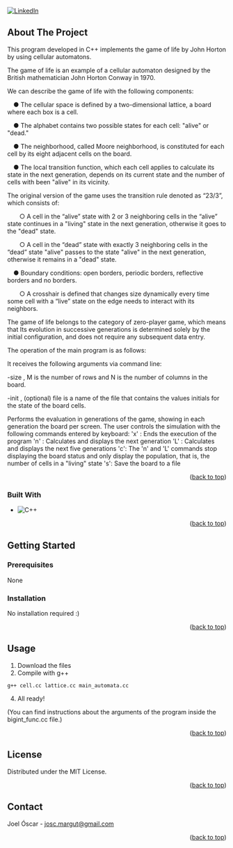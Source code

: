 [![LinkedIn][linkedin-shield]][linkedin-url]



<!-- ABOUT THE PROJECT -->
## About The Project

This program developed in C++ implements the game of life by John Horton by using cellular automatons.

The game of life is an example of a cellular automaton designed by the British mathematician
John Horton Conway in 1970. 

We can describe the game of life with the following components:

&emsp;● The cellular space is defined by a two-dimensional lattice, a board where each box is a cell.

&emsp;● The alphabet contains two possible states for each cell: "alive" or "dead."

&emsp;● The neighborhood, called Moore neighborhood, is constituted for each cell by its eight adjacent cells on the board.

&emsp;● The local transition function, which each cell applies to calculate its state in the next generation, depends on its current state and the number of cells with been "alive" in its vicinity. 

The original version of the game uses the transition rule denoted as “23/3”, which consists of:

&emsp;&emsp;○ A cell in the “alive” state with 2 or 3 neighboring cells in the “alive” state continues in a "living" state in the next generation, otherwise it goes to the "dead" state.

&emsp;&emsp;○ A cell in the “dead” state with exactly 3 neighboring cells in the “dead” state "alive" passes to the state "alive" in the next generation, otherwise it remains in a "dead" state.

&emsp;● Boundary conditions: ​​open borders, periodic borders, reflective borders and no borders.

&emsp;&emsp;○ A crosshair is defined that changes size dynamically every time some cell with a “live” state on the edge needs to interact with its neighbors.

The game of life belongs to the category of zero-player game, which means that
Its evolution in successive generations is determined solely by the initial configuration,
and does not require any subsequent data entry.


The operation of the main program is as follows:

It receives the following arguments via command line:

-size <M> <N>, M is the number of rows and N is the number of columns in the
board.

-init <file>, (optional) file is a name of the file that contains the values
initials for the state of the board cells.

Performs the evaluation in generations of the game, showing in each generation the
board per screen. The user controls the simulation with the following commands
entered by keyboard:
'x' : Ends the execution of the program
'n' : Calculates and displays the next generation
'L' : Calculates and displays the next five generations
'c': The 'n' and 'L' commands stop displaying the board status and only display
the population, that is, the number of cells in a "living" state
's': Save the board to a file

<p align="right">(<a href="#readme-top">back to top</a>)</p>



### Built With


* ![C++][C++.js]

<p align="right">(<a href="#readme-top">back to top</a>)</p>



<!-- GETTING STARTED -->
## Getting Started

### Prerequisites

None

### Installation

No installation required :)

<p align="right">(<a href="#readme-top">back to top</a>)</p>


<!-- USAGE EXAMPLES -->
## Usage

1. Download the files
2. Compile with g++
```
g++ cell.cc lattice.cc main_automata.cc
```
4. All ready!

(You can find instructions about the arguments of the program inside the bigint_func.cc file.)

<p align="right">(<a href="#readme-top">back to top</a>)</p>




<!-- LICENSE -->
## License

Distributed under the MIT License.

<p align="right">(<a href="#readme-top">back to top</a>)</p>



<!-- CONTACT -->
## Contact

Joel Óscar - josc.margut@gmail.com

<p align="right">(<a href="#readme-top">back to top</a>)</p>



<!-- MARKDOWN LINKS & IMAGES -->
<!-- https://www.markdownguide.org/basic-syntax/#reference-style-links -->
[contributors-shield]: https://img.shields.io/github/contributors/github_username/repo_name.svg?style=for-the-badge
[contributors-url]: https://github.com/github_username/repo_name/graphs/contributors
[forks-shield]: https://img.shields.io/github/forks/github_username/repo_name.svg?style=for-the-badge
[forks-url]: https://github.com/github_username/repo_name/network/members
[stars-shield]: https://img.shields.io/github/stars/github_username/repo_name.svg?style=for-the-badge
[stars-url]: https://github.com/github_username/repo_name/stargazers
[issues-shield]: https://img.shields.io/github/issues/github_username/repo_name.svg?style=for-the-badge
[issues-url]: https://github.com/github_username/repo_name/issues
[license-shield]: https://img.shields.io/github/license/github_username/repo_name.svg?style=for-the-badge
[license-url]: https://github.com/github_username/repo_name/blob/master/LICENSE.txt
[linkedin-shield]: https://img.shields.io/badge/-LinkedIn-black.svg?style=for-the-badge&logo=linkedin&colorB=555
[linkedin-url]: https://www.linkedin.com/in/joel-%C3%B3scar-mart%C3%ADn-guti%C3%A9rrez-578ab8303
[product-screenshot]: images/screenshot.png
[Next.js]: https://img.shields.io/badge/next.js-000000?style=for-the-badge&logo=nextdotjs&logoColor=white
[Next-url]: https://nextjs.org/
[C++.js]: https://img.shields.io/badge/-C++-blue?logo=cplusplus
[React.js]: https://img.shields.io/badge/React-20232A?style=for-the-badge&logo=react&logoColor=61DAFB
[React-url]: https://reactjs.org/
[Vue.js]: https://img.shields.io/badge/Vue.js-35495E?style=for-the-badge&logo=vuedotjs&logoColor=4FC08D
[Vue-url]: https://vuejs.org/
[Angular.io]: https://img.shields.io/badge/Angular-DD0031?style=for-the-badge&logo=angular&logoColor=white
[Angular-url]: https://angular.io/
[Svelte.dev]: https://img.shields.io/badge/Svelte-4A4A55?style=for-the-badge&logo=svelte&logoColor=FF3E00
[Svelte-url]: https://svelte.dev/
[Laravel.com]: https://img.shields.io/badge/Laravel-FF2D20?style=for-the-badge&logo=laravel&logoColor=white
[Laravel-url]: https://laravel.com
[Bootstrap.com]: https://img.shields.io/badge/Bootstrap-563D7C?style=for-the-badge&logo=bootstrap&logoColor=white
[Bootstrap-url]: https://getbootstrap.com
[JQuery.com]: https://img.shields.io/badge/jQuery-0769AD?style=for-the-badge&logo=jquery&logoColor=white
[JQuery-url]: https://jquery.com 
